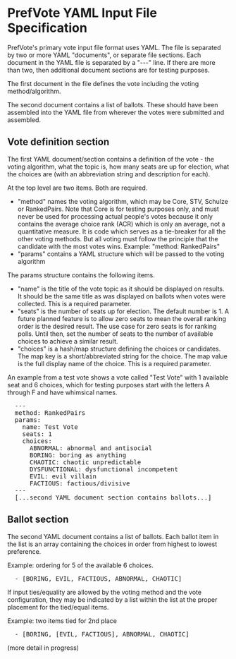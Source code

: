 # PrefVote YAML Input File Specification

PrefVote's primary vote input file format uses YAML.
The file is separated by two or more YAML "documents", or separate file sections.
Each document in the YAML file is separated by a "---" line.
If there are more than two, then additional document sections are for testing purposes.

The first document in the file defines the vote including the voting method/algorithm.

The second document contains a list of ballots.
These should have been assembled into the YAML file from wherever the votes were submitted and assembled.

## Vote definition section
The first YAML document/section contains a definition of the vote - the voting algorithm, what the topic is, how many seats are up for election, what the choices are (with an abbreviation string and description for each).

At the top level are two items. Both are required.

* "method" names the voting algorithm, which may be Core, STV, Schulze or RankedPairs. Note that Core is for testing purposes only, and must never be used for processing actual people's votes because it only contains the average choice rank (ACR) which is only an average, not a quantitative measure. It is code which serves as a tie-breaker for all the other voting methods. But all voting must follow the principle that the candidate with the most votes wins.
Example: "method: RankedPairs"
* "params" contains a YAML structure which will be passed to the voting algorithm

The params structure contains the following items.

* "name" is the title of the vote topic as it should be displayed on results. It should be the same title as was displayed on ballots when votes were collected. This is a required parameter.
* "seats" is the number of seats up for election. The default number is 1. A future planned feature is to allow zero seats to mean the overall ranking order is the desired result. The use case for zero seats is for ranking polls. Until then, set the number of seats to the number of available choices to achieve a similar result.
* "choices" is a hash/map structure defining the choices or candidates. The map key is a short/abbreviated string for the choice. The map value is the full display name of the choice. This is a required parameter.

An example from a test vote shows a vote called "Test Vote" with 1 available seat and 6 choices, which for testing purposes start with the letters A through F and have whimsical names.

<pre>
  ---
  method: RankedPairs
  params:
    name: Test Vote
    seats: 1
    choices:
      ABNORMAL: abnormal and antisocial
      BORING: boring as anything
      CHAOTIC: chaotic unpredictable
      DYSFUNCTIONAL: dysfunctional incompetent
      EVIL: evil villain
      FACTIOUS: factious/divisive
  ---
  [...second YAML document section contains ballots...]
</pre>

## Ballot section

The second YAML document contains a list of ballots.
Each ballot item in the list is an array containing the choices in order from highest to lowest preference.

Example: ordering for 5 of the available 6 choices.
<pre>
  - [BORING, EVIL, FACTIOUS, ABNORMAL, CHAOTIC]
</pre>

If input ties/equality are allowed by the voting method and the vote configuration, they may be indicated by a
list within the list at the proper placement for the tied/equal items.

Example: two items tied for 2nd place
<pre>
  - [BORING, [EVIL, FACTIOUS], ABNORMAL, CHAOTIC]
</pre>

(more detail in progress)
